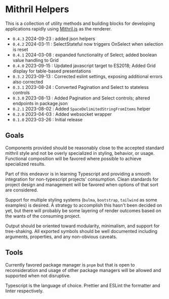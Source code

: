 # Mithril Helpers

This is a collection of utility methods and building blocks for developing applications rapidly using [Mithril.js](https://mithril.js.org/) as the renderer.

- `0.4.3` 2024-09-23 : added json helpers
- `0.4.2` 2024-03-11 : SelectStateful now triggers OnSelect when selection is reset
- `0.4.1` 2024-03-08 : expanded functionality of Select; added boolean value handling to Grid
- `0.4.0` 2023-09-15 : Updated javascript target to ES2018; Added Grid display for table-based presentations
- `0.3.2` 2023-09-13 : Corrected eslint settings, exposing additional errors also corrected
- `0.3.1` 2023-08-24 : Converted Pagination and Select to stateless controls
- `0.3.0` 2023-08-13 : Added Pagination and Select controls; altered endpoints in package.json
- `0.2.1` 2023-08-02 : Added `SpaceDelimitedStringFromItems` helper
- `0.2.0` 2023-04-03 : Added websocket wrapper
- `0.1.0` 2023-03-26 : Initial release

## Goals

Components provided should be reasonably close to the accepted standard mithril style and not be overly specialized in styling, behavior, or usage.  Functional composition will be favored where possible to achieve specialized results.

Part of this endeavor is in learning Typescript and providing a smooth integration for non-typescript projects' consumption.  Clean standards for project design and management will be favored when options of that sort are considered.

Support for multiple styling systems (`bulma`, `bootstrap`, `tailwind` as some examples) is desired.  A strategy to accomplish this hasn't been decided on yet, but there will probably be some layering of render outcomes based on the wants of the consuming project.

Output should be oriented toward modularity, minimalism, and support for tree-shaking.  All exported symbols should be well documented including arguments, properties, and any non-obvious caveats.

## Tools

Currently favored package manager is `pnpm` but that is open to reconsideration and usage of other package managers will be allowed and supported when not disruptive.

Typescript is the language of choice.  Prettier and ESLint the formatter and linter respectively.
